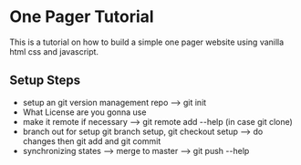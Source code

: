 # One Pager Tutorial

This is a tutorial on how to build a simple one pager website using vanilla html css and javascript.

## Setup Steps

- setup an git version management repo --> git init
- What License are you gonna use
- make it remote if necessary --> git remote add --help (in case git clone)
- branch out for setup git branch setup, git checkout setup --> do changes then git add and git commit
- synchronizing states --> merge to master --> git push --help 
